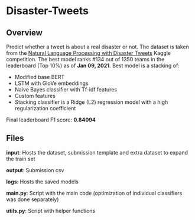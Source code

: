 # Disaster-Tweets


## Overview
Predict whether a tweet is about a real disaster or not. The dataset is taken from the [Natural Language Processing with Disaster Tweets](https://www.kaggle.com/c/nlp-getting-started/overview) Kaggle competition. The best model ranks #134 out of 1350 teams in the leaderboard (Top 10%) as of **Jan 09, 2021**.
Best model is a stacking of:
- Modified base BERT
- LSTM with GloVe embeddings
- Naive Bayes classifier with Tf-idf features
- Custom features
- Stacking classifier is a Ridge (L2) regression model with a high regularization coefficient

Final leaderboard F1 score: **0.84094**


## Files
**input**: Hosts the dataset, submission template and extra dataset to expand the train set

**output**: Submission csv

**logs**: Hosts the saved models

**main.py**: Script with the main code (optimization of individual classifiers was done separately)

**utils.py**: Script with helper functions

